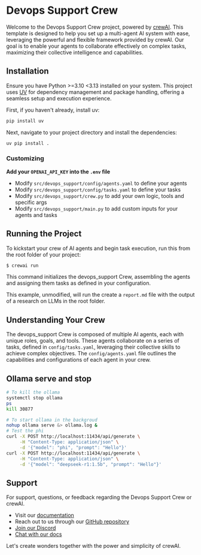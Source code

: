 # Devops Support Crew

Welcome to the Devops Support Crew project, powered by [crewAI](https://crewai.com). This template is designed to help you set up a multi-agent AI system with ease, leveraging the powerful and flexible framework provided by crewAI. Our goal is to enable your agents to collaborate effectively on complex tasks, maximizing their collective intelligence and capabilities.

## Installation

Ensure you have Python >=3.10 <3.13 installed on your system. This project uses [UV](https://docs.astral.sh/uv/) for dependency management and package handling, offering a seamless setup and execution experience.

First, if you haven't already, install uv:

```bash
pip install uv
```

Next, navigate to your project directory and install the dependencies:
```bash
uv pip install .
```


### Customizing

**Add your `OPENAI_API_KEY` into the `.env` file**

- Modify `src/devops_support/config/agents.yaml` to define your agents
- Modify `src/devops_support/config/tasks.yaml` to define your tasks
- Modify `src/devops_support/crew.py` to add your own logic, tools and specific args
- Modify `src/devops_support/main.py` to add custom inputs for your agents and tasks

## Running the Project

To kickstart your crew of AI agents and begin task execution, run this from the root folder of your project:

```bash
$ crewai run
```

This command initializes the devops_support Crew, assembling the agents and assigning them tasks as defined in your configuration.

This example, unmodified, will run the create a `report.md` file with the output of a research on LLMs in the root folder.

## Understanding Your Crew

The devops_support Crew is composed of multiple AI agents, each with unique roles, goals, and tools. These agents collaborate on a series of tasks, defined in `config/tasks.yaml`, leveraging their collective skills to achieve complex objectives. The `config/agents.yaml` file outlines the capabilities and configurations of each agent in your crew.

## Ollama serve and stop
```bash
# To kill the ollama
systemctl stop ollama 
ps
kill 30877

# To start ollama in the backgroud
nohup ollama serve &> ollama.log &
# Test the phi
curl -X POST http://localhost:11434/api/generate \
     -H "Content-Type: application/json" \
     -d '{"model": "phi", "prompt": "Hello"}'
curl -X POST http://localhost:11434/api/generate \
     -H "Content-Type: application/json" \
     -d '{"model": "deepseek-r1:1.5b", "prompt": "Hello"}'
```

## Support

For support, questions, or feedback regarding the Devops Support Crew or crewAI.
- Visit our [documentation](https://docs.crewai.com)
- Reach out to us through our [GitHub repository](https://github.com/joaomdmoura/crewai)
- [Join our Discord](https://discord.com/invite/X4JWnZnxPb)
- [Chat with our docs](https://chatg.pt/DWjSBZn)

Let's create wonders together with the power and simplicity of crewAI.

